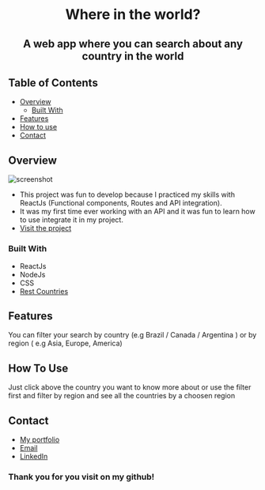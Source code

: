 <h1 align="center">Where in the world?</h1>

<h2 align="center">A web app where you can search about any country in the world</h2>

## Table of Contents

- [Overview](#overview)
  - [Built With](#built-with)
- [Features](#features)
- [How to use](#how-to-use)
- [Contact](#contact)

## Overview

![screenshot](https://im2.ezgif.com/tmp/ezgif-2-dc6897aa5c.gif)

- This project was fun to develop because I  practiced my skills with ReactJs (Functional components, Routes and API integration).
- It was my first time ever working with an API and it was fun to learn how to use integrate it in my project.
- [Visit the project](https://whereintheworldcountries.netlify.app/)

### Built With

- ReactJs
- NodeJs
- CSS
- [Rest Countries](https://restcountries.com/)

## Features

<p>You can filter your search by country (e.g Brazil / Canada / Argentina ) or by region ( e.g Asia, Europe, America)</p>

## How To Use

<p>Just click above the country you want to know more about or use the filter first and filter by region and see all the countries by a choosen region</p>

## Contact

- [My portfolio](https://guilhermezalla.github.io/)
- [Email](zallaguilherme@gmail.com)
- [LinkedIn](https://www.linkedin.com/in/guilhermezalla/)

<h3>Thank you for you visit on my github!</h3>

